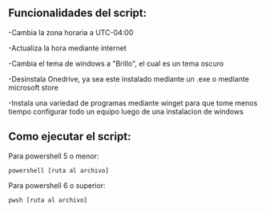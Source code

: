 ## Funcionalidades del script:

-Cambia la zona horaria a UTC-04:00

-Actualiza la hora mediante internet

-Cambia el tema de windows a "Brillo", el cual es un tema oscuro

-Desinstala Onedrive, ya sea este instalado mediante un .exe o mediante microsoft store

-Instala una variedad de programas mediante winget para que tome menos tiempo configurar todo un equipo luego de una instalacion de windows

## Como ejecutar el script:

Para powershell 5 o menor:
```
powershell [ruta al archivo]
```

Para powershell 6 o superior: 
```
pwsh [ruta al archivo]
```

